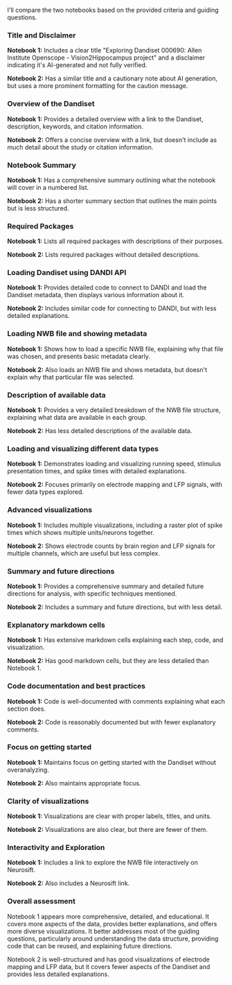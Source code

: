 I'll compare the two notebooks based on the provided criteria and guiding questions.

### Title and Disclaimer
**Notebook 1:** Includes a clear title "Exploring Dandiset 000690: Allen Institute Openscope - Vision2Hippocampus project" and a disclaimer indicating it's AI-generated and not fully verified.

**Notebook 2:** Has a similar title and a cautionary note about AI generation, but uses a more prominent formatting for the caution message.

### Overview of the Dandiset
**Notebook 1:** Provides a detailed overview with a link to the Dandiset, description, keywords, and citation information.

**Notebook 2:** Offers a concise overview with a link, but doesn't include as much detail about the study or citation information.

### Notebook Summary
**Notebook 1:** Has a comprehensive summary outlining what the notebook will cover in a numbered list.

**Notebook 2:** Has a shorter summary section that outlines the main points but is less structured.

### Required Packages
**Notebook 1:** Lists all required packages with descriptions of their purposes.

**Notebook 2:** Lists required packages without detailed descriptions.

### Loading Dandiset using DANDI API
**Notebook 1:** Provides detailed code to connect to DANDI and load the Dandiset metadata, then displays various information about it.

**Notebook 2:** Includes similar code for connecting to DANDI, but with less detailed explanations.

### Loading NWB file and showing metadata
**Notebook 1:** Shows how to load a specific NWB file, explaining why that file was chosen, and presents basic metadata clearly.

**Notebook 2:** Also loads an NWB file and shows metadata, but doesn't explain why that particular file was selected.

### Description of available data
**Notebook 1:** Provides a very detailed breakdown of the NWB file structure, explaining what data are available in each group.

**Notebook 2:** Has less detailed descriptions of the available data.

### Loading and visualizing different data types
**Notebook 1:** Demonstrates loading and visualizing running speed, stimulus presentation times, and spike times with detailed explanations.

**Notebook 2:** Focuses primarily on electrode mapping and LFP signals, with fewer data types explored.

### Advanced visualizations
**Notebook 1:** Includes multiple visualizations, including a raster plot of spike times which shows multiple units/neurons together.

**Notebook 2:** Shows electrode counts by brain region and LFP signals for multiple channels, which are useful but less complex.

### Summary and future directions
**Notebook 1:** Provides a comprehensive summary and detailed future directions for analysis, with specific techniques mentioned.

**Notebook 2:** Includes a summary and future directions, but with less detail.

### Explanatory markdown cells
**Notebook 1:** Has extensive markdown cells explaining each step, code, and visualization.

**Notebook 2:** Has good markdown cells, but they are less detailed than Notebook 1.

### Code documentation and best practices
**Notebook 1:** Code is well-documented with comments explaining what each section does.

**Notebook 2:** Code is reasonably documented but with fewer explanatory comments.

### Focus on getting started
**Notebook 1:** Maintains focus on getting started with the Dandiset without overanalyzing.

**Notebook 2:** Also maintains appropriate focus.

### Clarity of visualizations
**Notebook 1:** Visualizations are clear with proper labels, titles, and units.

**Notebook 2:** Visualizations are also clear, but there are fewer of them.

### Interactivity and Exploration
**Notebook 1:** Includes a link to explore the NWB file interactively on Neurosift.

**Notebook 2:** Also includes a Neurosift link.

### Overall assessment
Notebook 1 appears more comprehensive, detailed, and educational. It covers more aspects of the data, provides better explanations, and offers more diverse visualizations. It better addresses most of the guiding questions, particularly around understanding the data structure, providing code that can be reused, and explaining future directions.

Notebook 2 is well-structured and has good visualizations of electrode mapping and LFP data, but it covers fewer aspects of the Dandiset and provides less detailed explanations.